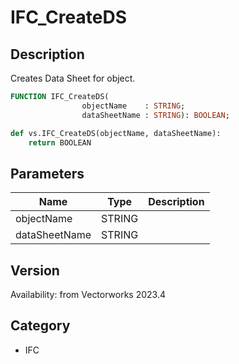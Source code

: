 # IFC_CreateDS

## Description
Creates Data Sheet for object.

```pascal
FUNCTION IFC_CreateDS(
				objectName    : STRING;
				dataSheetName : STRING): BOOLEAN;
```

```python
def vs.IFC_CreateDS(objectName, dataSheetName):
    return BOOLEAN
```

## Parameters
|Name|Type|Description|
|---|---|---|
|objectName|STRING|   |
|dataSheetName|STRING|   |

## Version
Availability: from Vectorworks 2023.4

## Category
* IFC

